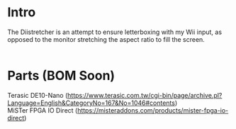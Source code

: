 # Intro
The Diistretcher is an attempt to ensure letterboxing with my Wii input, as opposed to the monitor stretching the aspect ratio to fill the screen.
<br><br>
# Parts (BOM Soon)
Terasic DE10-Nano (https://www.terasic.com.tw/cgi-bin/page/archive.pl?Language=English&CategoryNo=167&No=1046#contents)
<br>
MiSTer FPGA IO Direct (https://misteraddons.com/products/mister-fpga-io-direct)
